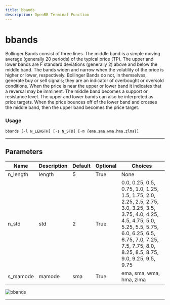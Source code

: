 ```yaml
---
title: bbands
description: OpenBB Terminal Function
---
```


# bbands

Bollinger Bands consist of three lines. The middle band is a simple moving average (generally 20 periods) of the typical price (TP). The upper and lower bands are F standard deviations (generally 2) above and below the middle band. The bands widen and narrow when the volatility of the price is higher or lower, respectively. Bollinger Bands do not, in themselves, generate buy or sell signals; they are an indicator of overbought or oversold conditions. When the price is near the upper or lower band it indicates that a reversal may be imminent. The middle band becomes a support or resistance level. The upper and lower bands can also be interpreted as price targets. When the price bounces off of the lower band and crosses the middle band, then the upper band becomes the price target.

### Usage

```python
bbands [-l N_LENGTH] [-s N_STD] [-m {ema,sma,wma,hma,zlma}]
```

---

## Parameters

| Name | Description | Default | Optional | Choices |
| ---- | ----------- | ------- | -------- | ------- |
| n_length | length | 5 | True | None |
| n_std | std | 2 | True | 0.0, 0.25, 0.5, 0.75, 1.0, 1.25, 1.5, 1.75, 2.0, 2.25, 2.5, 2.75, 3.0, 3.25, 3.5, 3.75, 4.0, 4.25, 4.5, 4.75, 5.0, 5.25, 5.5, 5.75, 6.0, 6.25, 6.5, 6.75, 7.0, 7.25, 7.5, 7.75, 8.0, 8.25, 8.5, 8.75, 9.0, 9.25, 9.5, 9.75 |
| s_mamode | mamode | sma | True | ema, sma, wma, hma, zlma |

![bbands](https://user-images.githubusercontent.com/46355364/154309951-116f3c31-342d-4ceb-b489-8b0ba78eb3a0.png)

---

